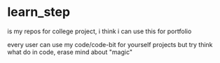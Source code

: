 # learn_step

is my repos for college project, i think i can use this for portfolio

every user can use my code/code-bit for yourself projects but try think what do in code, erase mind about "magic"

